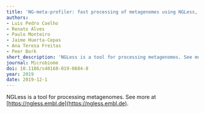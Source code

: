 ```yaml
---
title: 'NG-meta-profiler: fast processing of metagenomes using NGLess, a domain-specific language'
authors:
- Luis Pedro Coelho
- Renato Alves
- Paulo Monteiro
- Jaime Huerta-Cepas
- Ana Teresa Freitas
- Peer Bork
short_description: 'NGLess is a tool for processing metagenomes. See more at [https://ngless.embl.de](https://ngless.embl.de)'
journal: Microbiome
doi: 10.1186/s40168-019-0684-8
year: 2019
date: 2019-12-1
---
```

NGLess is a tool for processing metagenomes. See more at
[https://ngless.embl.de](https://ngless.embl.de).

